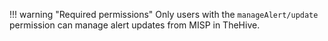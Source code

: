 !!! warning "Required permissions"
    Only users with the `manageAlert/update` permission can manage alert updates from MISP in TheHive.